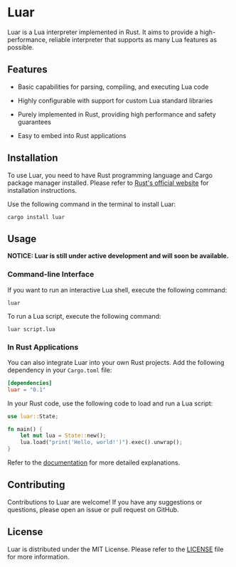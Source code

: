 # Luar

Luar is a Lua interpreter implemented in Rust. It aims to provide a high-performance, reliable interpreter that supports as many Lua features as possible.

## Features

- Basic capabilities for parsing, compiling, and executing Lua code

- Highly configurable with support for custom Lua standard libraries

- Purely implemented in Rust, providing high performance and safety guarantees

- Easy to embed into Rust applications

## Installation

To use Luar, you need to have Rust programming language and Cargo package manager installed. Please refer to [Rust's official website](https://www.rust-lang.org/) for installation instructions.

Use the following command in the terminal to install Luar:

```shell
cargo install luar
```

## Usage

**NOTICE: Luar is still under active development and will soon be available.**

### Command-line Interface

If you want to run an interactive Lua shell, execute the following command:

```shell
luar
```

To run a Lua script, execute the following command:

```shell
luar script.lua
```

### In Rust Applications

You can also integrate Luar into your own Rust projects. Add the following dependency in your `Cargo.toml` file:

```toml
[dependencies]
luar = "0.1"
```

In your Rust code, use the following code to load and run a Lua script:

```rust
use luar::State;

fn main() {
    let mut lua = State::new();
    lua.load("print('Hello, world!')").exec().unwrap();
}
```

Refer to the [documentation](https://docs.rs/luar) for more detailed explanations.

## Contributing

Contributions to Luar are welcome! If you have any suggestions or questions, please open an issue or pull request on GitHub.

## License

Luar is distributed under the MIT License. Please refer to the [LICENSE](https://github.com/sunray-ley/luar/blob/main/LICENSE) file for more information.
